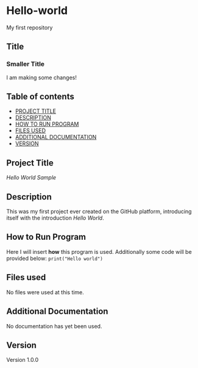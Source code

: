 # Hello-world
My first repository

## Title
### Smaller Title
I am making some changes!

## Table of contents

- [PROJECT TITLE](#Project-Title)
- [DESCRIPTION](#Description)
- [HOW TO RUN PROGRAM](#How-to-Run-Program)
- [FILES USED](#Files-used)
- [ADDITIONAL DOCUMENTATION](#Additional-Documentation)
- [VERSION](#Version)

## Project Title

*Hello World Sample*

## Description

This was my first project ever created on the GitHub platform, introducing itself with the introduction *Hello World*.

## How to Run Program
Here I will insert **how** this program is used. Additionally some code will be provided below:
`print("Hello world")`

## Files used
No files were used at this time.

## Additional Documentation
No documentation has yet been used.

## Version
Version 1.0.0
